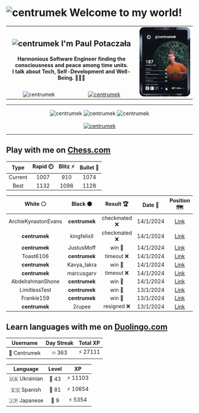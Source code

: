 <h1>
  <img
    src="https://emojis.slackmojis.com/emojis/images/1531849430/4246/blob-sunglasses.gif"
    width="30"
    alt="centrumek"
  />
  Welcome to my world!
</h1>

<table>
  <tbody>
    <tr>
      <td align="center" width="70%" colspan="2">
        <h2>
          <img
            src="https://raw.githubusercontent.com/MartinHeinz/MartinHeinz/master/wave.gif"
            width="30px"
            alt="centrumek"
          />
          I'm Paul Potaczała
        </h2>
        <h4>
          Harmonious Software Engineer finding the consciousness and peace among time units.
          <br/>
          I talk about Tech, Self-Development and Well-Being. 🌿🧘🚀
        </h4>
      </td>
      <td width="30%" rowspan="2">
        <a href="https://app.daily.dev/centrumek">
          <img
            src="./devcard.svg"
            alt="centrumek"
          />
        </a>
      </td>
    </tr>
    <tr align="center">
      <td>
        <img
          src="https://komarev.com/ghpvc/?username=centrumek&label=visitors&color=0e75b6&style=flat"
          alt="centrumek"
        >
      </td>
      <td>
        <a href="https://stackoverflow.com/users/14496012/centrumek">
          <img
            src="https://stackoverflow.com/users/flair/14496012.png?theme=dark"
            alt="centrumek"
          >
        </a>
      </td>
    </tr>
  </tbody>
</table>

---
<div align="center">
  <img 
    src="https://github-readme-stats.vercel.app/api?username=centrumek&show_icons=true&count_private=true&theme=dark&hide_border=true&hide=issues,contribs&bg_color=00000000"
    alt="centrumek"
  />
  <img
    src="https://github-readme-stats.vercel.app/api/top-langs/?username=centrumek&layout=compact&hide_border=true&theme=dark&bg_color=00000000&langs_count=6&exclude_repo=air-statistic-app"
    alt="centrumek"
  />
  <img 
    src="https://github-readme-streak-stats.herokuapp.com?user=centrumek&theme=dark&hide_border=true&background=FFFFFF00"
    alt="centrumek"
  />
  <br/>
  <br/>
  <a href="https://www.buymeacoffee.com/centrumek">
    <img
      src="https://cdn.buymeacoffee.com/buttons/v2/default-orange.png"
      height="50"
      width="210"
      alt="centrumek"
    />
  </a>
</div>

---

## Play with me on [Chess.com](https://www.chess.com/member/centrumek)

<div align="center">
<!--START_SECTION:chessStats-->
<!-- Automatically generated with https://github.com/Balastrong/chess-stats-action -->

| Type | Rapid ⏲️ | Blitz ⚡ | Bullet 🔫 |
|:---:|:---:|:---:|:---:|
| Current | 1007 | 910 | 1074 |
| Best | 1132 | 1098 | 1128 |

| White ⚪ | Black ⚫ | Result 🏆 | Date 📅 | Position 🗺️ | Type 🕕 |
|:---:|:---:|:---:|:---:|:---:|:---:|
| ArchieKynastonEvans | **centrumek** | checkmated ❌ | 14/1/2024 | <a href="http://www.ee.unb.ca/cgi-bin/tervo/fen.pl?select=2b2bnr/r1p3pp/p1N5/k1pN4/1pP5/1P6/P4PPP/R1BR2K1 b - -">Link</a> | Blitz |
| **centrumek** | kingfelixII | checkmated ❌ | 14/1/2024 | <a href="http://www.ee.unb.ca/cgi-bin/tervo/fen.pl?select=8/7p/6b1/6P1/5P2/1k6/1pp5/K7 w - -">Link</a> | Blitz |
| **centrumek** | JustusMoff | win 🥇 | 14/1/2024 | <a href="http://www.ee.unb.ca/cgi-bin/tervo/fen.pl?select=r1b2rk1/pp3ppQ/2p1p3/8/P7/2qB4/2P1KPPP/R6R b - -">Link</a> | Blitz |
| Toast6106 | **centrumek** | timeout ❌ | 14/1/2024 | <a href="http://www.ee.unb.ca/cgi-bin/tervo/fen.pl?select=8/8/8/1PK3kp/3p4/3Pb3/2P5/8 b - -">Link</a> | Blitz |
| **centrumek** | Kavya_lakra | win 🥇 | 14/1/2024 | <a href="http://www.ee.unb.ca/cgi-bin/tervo/fen.pl?select=8/ppp2p1p/2p1b1p1/6k1/P7/K3B3/1P4q1/8 b - -">Link</a> | Blitz |
| **centrumek** | marcusgarv | timeout ❌ | 14/1/2024 | <a href="http://www.ee.unb.ca/cgi-bin/tervo/fen.pl?select=2k5/pp4p1/3r3p/2p5/q1K2B2/5p2/1R3P2/8 w - -">Link</a> | Blitz |
| AbdelrahmanShone | **centrumek** | win 🥇 | 14/1/2024 | <a href="http://www.ee.unb.ca/cgi-bin/tervo/fen.pl?select=8/6k1/6P1/7P/7b/8/5q2/3r3K w - -">Link</a> | Blitz |
| LimitlessTest | **centrumek** | win 🥇 | 13/1/2024 | <a href="http://www.ee.unb.ca/cgi-bin/tervo/fen.pl?select=8/3k4/3p4/1r5p/r7/3KP3/8/8 w - -">Link</a> | Blitz |
| Frankie159 | **centrumek** | win 🥇 | 13/1/2024 | <a href="http://www.ee.unb.ca/cgi-bin/tervo/fen.pl?select=8/2p2k2/p2p1p2/8/8/2p4r/1P6/5K2 w - -">Link</a> | Blitz |
| **centrumek** | 2rupee | resigned ❌ | 13/1/2024 | <a href="http://www.ee.unb.ca/cgi-bin/tervo/fen.pl?select=8/pb5p/1p1b1kp1/1P1p4/8/2P2P2/P4KPP/8 w - -">Link</a> | Blitz |

<!--END_SECTION:chessStats-->
</div>

## Learn languages with me on [Duolingo.com](https://www.duolingo.com/profile/Centrumek)

<div align="center">
<!--START_SECTION:duolingoStats-->
<!-- Automatically generated with https://github.com/centrumek/duolingo-readme-stats-->

| Username | Day Streak | Total XP |
|:---:|:---:|:---:|
| 👤 Centrumek | 🔥 363 | ⚡ 27111 |

| Language | Level | XP |
|:---:|:---:|:---:|
| 🇺🇦 Ukrainian | 👑 43 | ⚡ 11103 |
| 🇪🇸 Spanish | 👑 81 | ⚡ 10654 |
| 🇯🇵 Japanese | 👑 9 | ⚡ 5354 |

<!--END_SECTION:duolingoStats-->
</div>
<!--
**centrumek/centrumek** is a ✨ _special_ ✨ repository because its `README.md` (this file) appears on your GitHub profile.

Here are some ideas to get you started:

- 🔭 I’m currently working on ...
- 🌱 I’m currently learning ...
- 👯 I’m looking to collaborate on ...
- 🤔 I’m looking for help with ...
- 💬 Ask me about ...
- 📫 How to reach me: ...
- 😄 Pronouns: ...
- ⚡ Fun fact: ...
-->
